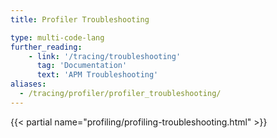 ```yaml
---
title: Profiler Troubleshooting

type: multi-code-lang
further_reading:
    - link: '/tracing/troubleshooting'
      tag: 'Documentation'
      text: 'APM Troubleshooting'
aliases:
  - /tracing/profiler/profiler_troubleshooting/
---
```


{{< partial name="profiling/profiling-troubleshooting.html" >}}
